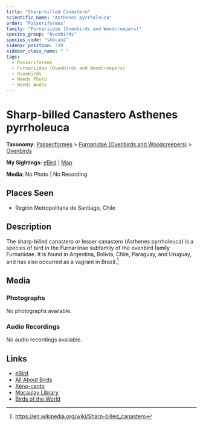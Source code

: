 ```yaml
---
title: "Sharp-billed Canastero"
scientific_name: "Asthenes pyrrholeuca"
order: "Passeriformes"
family: "Furnariidae (Ovenbirds and Woodcreepers)"
species_group: "Ovenbirds"
species_code: "shbcan2"
sidebar_position: 339
sidebar_class_name: " "
tags: 
  - Passeriformes
  - Furnariidae (Ovenbirds and Woodcreepers)
  - Ovenbirds
  - Needs Photo
  - Needs Audio
---
```


# Sharp-billed Canastero <span className='sci_name'>Asthenes pyrrholeuca</span>

**Taxonomy:** [Passeriformes](/tags/passeriformes) > [Furnariidae (Ovenbirds and Woodcreepers)](/tags/furnariidae-ovenbirds-and-woodcreepers) > [Ovenbirds](/tags/ovenbirds)

**My Sightings:** [eBird](https://ebird.org/lifelist?r=world&time=life&spp=shbcan2) | [Map](/map?species_code=shbcan2)

**Media**: No Photo | No Recording

## Places Seen

* Región Metropolitana de Santiago, Chile

## Description
The sharp-billed canastero or lesser canastero (Asthenes pyrrholeuca) is a species of bird in the Furnariinae subfamily of the ovenbird family Furnariidae. It is found in Argentina, Bolivia, Chile, Paraguay, and Uruguay, and has also occurred as a vagrant in Brazil.[^1]

[^1]: https://en.wikipedia.org/wiki/Sharp-billed_canastero

## Media
### Photographs
No photographs available.

### Audio Recordings
No audio recordings available.

## Links
* [eBird](https://ebird.org/species/shbcan2) 
* [All About Birds](https://www.allaboutbirds.org/guide/shbcan2) 
* [Xeno-canto](https://www.xeno-canto.org/species/asthenes-pyrrholeuca) 
* [Macaulay Library](https://search.macaulaylibrary.org/catalog?taxonCode=shbcan2&sort=rating_rank_desc)
* [Birds of the World](https://birdsoftheworld.org/bow/species/shbcan2)
